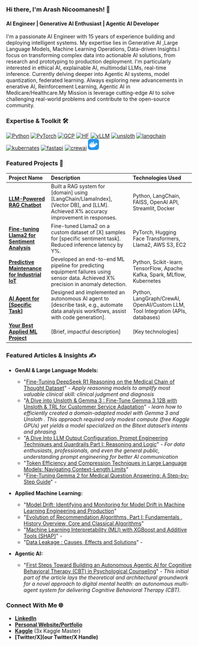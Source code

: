 ### Hi there, I'm Arash Nicoomanesh! 👋

#### AI Engineer | Generative AI Enthusiast | Agentic AI Developer

I'm a passionate AI Engineer with 15 years of experience building and deploying intelligent systems. My expertise lies in Generative AI ,Large Language Models, Machine Learning Operations, Data-driven Insights.I focus on transforming complex data into actionable AI solutions, from research and prototyping to production deployment. I'm particularly interested in ethical AI, explainable AI, multimodal LLMs, real-time inference.
Currently delving deeper into Agentic AI systems, model quantization, federated learning. Always exploring new advancements in enerative AI, Reinforcement Learning, Agentic AI in Medicare/Healthcare.My Mission is leverage cutting-edge AI to solve challenging real-world problems and contribute to the open-source community.

### Expertise & Toolkit 🛠️

<p align="left">
  <a href="https://www.python.org" target="_blank"><img src="https://skillicons.dev/icons?i=python" alt="Python" width="30" height="30"/></a>
  <a href="https://pytorch.org" target="_blank"><img src="https://skillicons.dev/icons?i=pytorch" alt="PyTorch" width="30" height="30"/></a>
  <a href="https://cloud.google.com/" target="_blank"><img src="https://skillicons.dev/icons?i=gcp" alt="GCP" width="30" height="30"/></a>
  <a href="https://huggingface.co/" target="_blank"><img src="https://huggingface.co/front/assets/huggingface_logo-noborder.svg" alt="HF" width="30" height="30"/></a>
  <a href="https://docs.vllm.ai/en/latest/" target="_blank"><img src="https://docs.vllm.ai/en/latest/assets/logos/vllm-logo-only-light.ico" alt="vLLM" width="30" height="30"/></a>
  <a href="https://unsloth.ai/" target="_blank"><img src="https://encrypted-tbn0.gstatic.com/images?q=tbn:ANd9GcSsVty8uZrxXePsaxjCCBA4efhzx0xeoUqJx0HfAgSc8_IViauTsDBbnxH52nIw7Lh8_pY&usqp=CAU" alt="unsloth" width="30" height="30"/></a>
   <a href="https://www.langchain.com/" target="_blank"><img src="https://registry.npmmirror.com/@lobehub/icons-static-png/latest/files/dark/langgraph.png" alt="langchain" width="30" height="30"/></a>
   <a href="https://kubernetes.io/" target="_blank"><img src="https://go-skill-icons.vercel.app/api/icons?i=kubernates" alt="kubernates" width="30" height="30"/></a>
   <a href="https://fastapi.tiangolo.com/" target="_blank"><img src="https://go-skill-icons.vercel.app/api/icons?i=fastapi" alt="fastapi" width="30" height="30"/></a>
   <a href="https://www.crewai.com/" target="_blank"><img src="https://go-skill-icons.vercel.app/api/icons?i=crewai" alt="crewai" width="30" height="30"/></a>
   <a href="https://www.tensorflow.org" target="_blank"><img src="https://raw.githubusercontent.com/tandpfun/skill-icons/65dea6c4eaca7da319e552c09f4cf5a9a8dab2c8/icons/Docker.svg" alt="TensorFlow" width="30" height="30"/></a>
</p>


### Featured Projects 🚀

| Project Name                                      | Description                                                                                                                                           | Technologies Used                                                                     |
| :------------------------------------------------ | :---------------------------------------------------------------------------------------------------------------------------------------------------- | :------------------------------------------------------------------------------------ |
| **[LLM-Powered RAG Chatbot](https://github.com/YourUsername/llm-rag-chatbot-project)** | Built a RAG system for [domain] using [LangChain/LlamaIndex], [Vector DB], and [LLM]. Achieved X% accuracy improvement in responses. | Python, LangChain, FAISS, OpenAI API, Streamlit, Docker                               |
| **[Fine-tuning Llama2 for Sentiment Analysis](https://github.com/YourUsername/llama2-sentiment-finetuning)** | Fine-tuned Llama2 on a custom dataset of [X] samples for [specific sentiment task]. Reduced inference latency by Y%.             | PyTorch, Hugging Face Transformers, Llama2, AWS S3, EC2                               |
| **[Predictive Maintenance for Industrial IoT](https://github.com/YourUsername/predictive-maintenance-iot)** | Developed an end-to-end ML pipeline for predicting equipment failures using sensor data. Achieved X% precision in anomaly detection. | Python, Scikit-learn, TensorFlow, Apache Kafka, Spark, MLflow, Kubernetes             |
| **[AI Agent for [Specific Task]](https://github.com/YourUsername/ai-agent-project)** | Designed and implemented an autonomous AI agent to [describe task, e.g., automate data analysis workflows, assist with code generation].    | Python, LangGraph/CrewAI, OpenAI/Custom LLM, Tool Integration (APIs, databases)        |
| **[Your Best Applied ML Project](https://github.com/YourUsername/your-applied-ml-project)** | [Brief, impactful description]                                                                                                   | [Key technologies]                                                                    |


### Featured Articles & Insights ✍️

* **GenAI & Large Language Models:**
    * "[Fine-Tuning DeepSeek R1 Reasoning on the Medical Chain of Thought Dataset](https://medium.com/@anicomanesh/fine-tuning-deepseek-r1-reasoning-on-the-medical-chain-of-thought-dataset-922407121cc2)" - *Apply reasoning models to amplify most valuable clinical skill: clinical judgment and diagnosis*
    * "[A Dive into Unsloth & Gemma 3 : Fine-Tune Gemma 3 12B with Unsloth & TRL for Custommer Service Adaptation](https://medium.com/@anicomanesh/a-dive-into-unsloth-gemma-3-fine-tune-gemma-3-12b-with-unsloth-trl-for-custommer-service-53e93692d4d6)" - *learn how to efficiently created a domain-adapted model with Gemma 3 and Unsloth . This approach required only modest compute (free Kaggle GPUs) yet yields a model specialized on the Bitext dataset’s intents and phrasing.*
    * "[A Dive Into LLM Output Configuration, Prompt Engineering Techniques and Guardrails
Part I: Reasoning and Logic](https://medium.com/@anicomanesh/a-dive-into-advanced-prompt-engineering-techniques-for-llms-part-i-23c7b8459d51)" - *For data enthusiasts, professionals, and even the general public, understanding prompt engineering for better AI communication*
    * "[Token Efficiency and Compression Techniques in Large Language Models: Navigating Context-Length Limits](https://medium.com/@anicomanesh/token-efficiency-and-compression-techniques-in-large-language-models-navigating-context-length-05a61283412b)" 
    * "[Fine-Tuning Gemma 2 for Medical Question Answering: A Step-by-Step Guide](https://medium.com/@anicomanesh/fine-tuning-gemma-2-for-medical-question-answering-a-step-by-step-guide-1c6c4ec4c107)" - 
    
* **Applied Machine Learning:**
    * "[Model Drift: Identifying and Monitoring for Model Drift in Machine Learning Engineering and Production](https://anicomanesh.substack.com/p/model-drift-identifying-and-monitoring)" 
    * "[Evolution of Recommendation Algorithms, Part I: Fundamentals , History Overview, Core and Classical Algorithms](https://medium.com/@anicomanesh/evolution-of-recommendation-algorithms-part-i-fundamentals-and-classical-recommendation-bb1c0bce78a9)"
    * "[Machine Learning Interpretability (MLI) with XGBoost and Additive Tools (SHAP)](https://medium.com/@anicomanesh/interpretable-machine-learning-iml-with-xgboost-and-additive-tools-42258fb1f14)" - 
    * "[Data Leakage : Causes, Effects and Solutions](https://medium.com/@anicomanesh/data-leakage-causes-effects-and-solutions-6cc44a149e1c)" - 
* **Agentic AI:**
    * "[First Steps Toward Building an Autonomous Agentic AI for Cognitive Behavioral Therapy (CBT) in Psychological Counseling](https://anicomanesh.substack.com/p/first-steps-toward-building-an-autonomous)" - *This initial part of the article lays the theoretical and architectural groundwork for a novel approach to digital mental health: an autonomous multi-agent system for delivering Cognitive Behavioral Therapy (CBT).*

### Connect With Me 🌐

* **[LinkedIn](https://www.linkedin.com/in/arashnicoomanesh/)**
* **[Personal Website/Portfolio](https://anicomanesh.substack.com/)** 
* **[Kaggle](https://www.kaggle.com/arashnic)**  (3x Kaggle Master)
* **[Twitter/X](our Twitter/X Handle)** 

